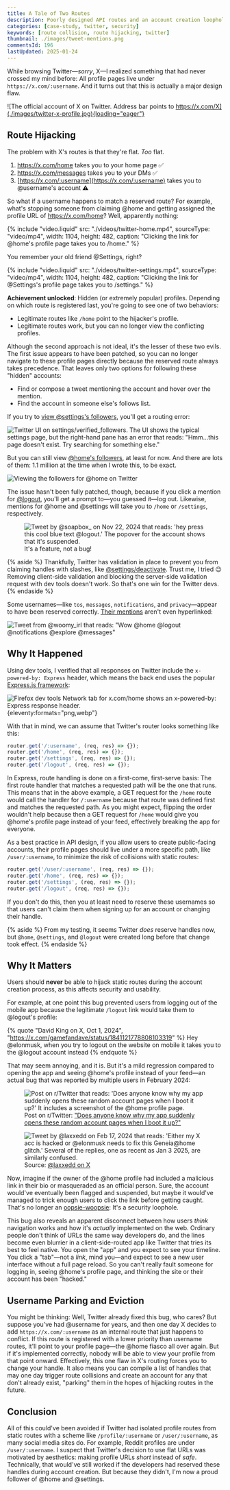 ```yaml
---
title: A Tale of Two Routes
description: Poorly designed API routes and an account creation loophole cause route collisions on Twitter.
categories: [case-study, twitter, security]
keywords: [route collision, route hijacking, twitter]
thumbnail: ./images/tweet-mentions.png
commentsId: 196
lastUpdated: 2025-01-24
---
```


While browsing Twitter—_sorry_, X—I realized something that had never crossed my mind before: All profile pages live under `https://x.com/:username`. And it turns out that this is actually a major design flaw.

![The official account of X on Twitter. Address bar points to https://x.com/X](./images/twitter-x-profile.jpg){loading="eager"}

## Route Hijacking

The problem with X's routes is that they're flat. _Too_ flat.

1. https://x.com/home takes you to your home page ✅
2. https://x.com/messages takes you to your DMs ✅
3. [https://x.com/:username](https://x.com/:username) takes you to @username's account ⚠️

So what if a username happens to match a reserved route? For example, what's stopping someone from claiming @home and getting assigned the profile URL of https://x.com/home? Well, apparently nothing:

{% include "video.liquid" src: "./videos/twitter-home.mp4", sourceType: "video/mp4", width: 1104, height: 482, caption: "Clicking the link for @home's profile page takes you to /home." %}

You remember your old friend @Settings, right?

{% include "video.liquid" src: "./videos/twitter-settings.mp4", sourceType: "video/mp4", width: 1104, height: 482, caption: "Clicking the link for @Settings's profile page takes you to /settings." %}

**Achievement unlocked**: Hidden (or extremely popular) profiles. Depending on which route is registered last, you're going to see one of two behaviors:

- Legitimate routes like `/home` point to the hijacker's profile.
- Legitimate routes work, but you can no longer view the conflicting profiles.

Although the second approach is not ideal, it's the lesser of these two evils. The first issue appears to have been patched, so you can no longer navigate to these profile pages directly because the reserved route always takes precedence. That leaves only two options for following these "hidden" accounts:

- Find or compose a tweet mentioning the account and hover over the mention.
- Find the account in someone else's follows list.

If you try to [view @settings's followers](https://x.com/settings/verified_followers), you'll get a routing error:

![Twitter UI on settings/verified_followers. The UI shows the typical settings page, but the right-hand pane has an error that reads: "Hmm...this page doesn't exist. Try searching for something else."](./images/settings-verified-followers.jpg)

But you can still view [@home's followers](https://x.com/home/verified_followers), at least for now. And there are lots of them: 1.1 million at the time when I wrote this, to be exact.

![Viewing the followers for @home on Twitter](./images/home-followers.jpg)

The issue hasn't been fully patched, though, because if you click a mention for [@logout](https://x.com/logout), you'll get a prompt to—you guessed it—log out. Likewise, mentions for @home and @settings will take you to `/home` or `/settings`, respectively.

<figure>
    <img src="./images/twitter-logout.png" alt="Tweet by @soapbox_ on Nov 22, 2024 that reads: 'hey press this cool blue text @logout.' The popover for the account shows that it's suspended." />
    <figcaption>It's a feature, not a bug!</figcaption>
</figure>

{% aside %}
Thankfully, Twitter has validation in place to prevent you from claiming handles with slashes, like [@settings/deactivate](https://x.com/settings/deactivate). Trust me, I tried 😉 Removing client-side validation and blocking the server-side validation request with dev tools doesn't work. So that's one win for the Twitter devs.
{% endaside %}

Some usernames—like `tos`, `messages`, `notifications`, and `privacy`—appear to have been reserved correctly. [Their mentions](https://x.com/woomy_irl/status/1760580092324151402) aren't even hyperlinked:

![Tweet from @woomy_irl that reads: "Wow @home @logout @notifications @explore @messages"](./images/tweet-mentions.png)

## Why It Happened

Using dev tools, I verified that all responses on Twitter include the `x-powered-by: Express` header, which means the back end uses the popular [Express.js framework](https://expressjs.com/):

![Firefox dev tools Network tab for x.com/home shows an x-powered-by: Express response header.](./images/twitter-express.png){eleventy:formats="png,webp"}

With that in mind, we can assume that Twitter's router looks something like this:

```js
router.get('/:username', (req, res) => {});
router.get('/home', (req, res) => {});
router.get('/settings', (req, res) => {});
router.get('/logout', (req, res) => {});
```

In Express, route handling is done on a first-come, first-serve basis: The first route handler that matches a requested path will be the one that runs. This means that in the above example, a GET request for the `/home` route would call the handler for `/:username` because that route was defined first and matches the requested path. As you might expect, flipping the order wouldn't help because then a GET request for `/home` would give you @home's profile page instead of your feed, effectively breaking the app for everyone.

As a best practice in API design, if you allow users to create public-facing accounts, their profile pages should live under a more specific path, like `/user/:username`, to minimize the risk of collisions with static routes:

```js
router.get('/user/:username', (req, res) => {});
router.get('/home', (req, res) => {});
router.get('/settings', (req, res) => {});
router.get('/logout', (req, res) => {});
```

If you don't do this, then you at least need to reserve these usernames so that users can't claim them when signing up for an account or changing their handle.

{% aside %}
From my testing, it seems Twitter _does_ reserve handles now, but `@home`, `@settings`, and `@logout` were created long before that change took effect.
{% endaside %}

## Why It Matters

Users should **never** be able to hijack static routes during the account creation process, as this affects security and usability.

For example, at one point this bug prevented users from logging out of the mobile app because the legitimate `/logout` link would take them to @logout's profile:

{% quote "David King on X, Oct 1, 2024", "https://x.com/gamefandave/status/1841121778808103319" %}
Hey @elonmusk, when you try to logout on the website on mobile it takes you to the @logout account instead
{% endquote %}

That may seem annoying, and it is. But it's a mild regression compared to opening the app and seeing @home's profile instead of your feed—an actual bug that was reported by multiple users in February 2024:

<figure>
    <img src="./images/twitter-home-reddit-post.jpg" alt="Post on r/Twitter that reads: 'Does anyone know why my app suddenly opens these random account pages when I boot it up?' It includes a screenshot of the @home profile page." />
    <figcaption>Post on r/Twitter: <a href="https://www.reddit.com/r/Twitter/comments/1azowtv/does_anyone_know_why_my_app_suddenly_opens_these/">"Does anyone know why my app suddenly opens these random account pages when I boot it up?"</a></figcaption>
</figure>

<figure>
    <img src="./images/twitter-hacked.jpg" alt="Tweet by @laxxedd on Feb 17, 2024 that reads: 'Either my X acc is hacked or @elonmusk needs to fix this Geneia@home glitch.' Several of the replies, one as recent as Jan 3 2025, are similarly confused." />
    <figcaption>Source: <a href="https://x.com/laxxedd/status/1758959888170934625">@laxxedd on X</a></figcaption>
</figure>

Now, imagine if the owner of the @home profile had included a malicious link in their bio or masqueraded as an official person. Sure, the account would've eventually been flagged and suspended, but maybe it would've managed to trick enough users to click the link before getting caught. That's no longer an [oopsie-woopsie](https://knowyourmeme.com/memes/oopsie-woopsie): It's a security loophole.

This bug also reveals an apparent disconnect between how users _think_ navigation works and how it's _actually_ implemented on the web. Ordinary people don't think of URLs the same way developers do, and the lines become even blurrier in a client-side-routed app like Twitter that tries its best to feel native. You open the "app" and you expect to see your timeline. You click a "tab"—not a _link_, mind you—and expect to see a new user interface without a full page reload. So you can't really fault someone for logging in, seeing @home's profile page, and thinking the site or their account has been "hacked."

## Username Parking and Eviction

You might be thinking: Well, Twitter already fixed this bug, who cares? But suppose you've had @username for years, and then one day X decides to add `https://x.com/:username` as an internal route that just happens to conflict. If this route is registered with a lower priority than username routes, it'll point to your profile page—the @home fiasco all over again. But if it's implemented correctly, nobody will be able to view your profile from that point onward. Effectively, this one flaw in X's routing forces you to change your handle. It also means you can compile a list of handles that may one day trigger route collisions and create an account for any that don't already exist, "parking" them in the hopes of hijacking routes in the future.

## Conclusion

All of this could've been avoided if Twitter had isolated profile routes from static routes with a scheme like `/profile/:username` or `/user/:username`, as many social media sites do. For example, Reddit profiles are under `/user/:username`. I suspect that Twitter's decision to use flat URLs was motivated by aesthetics: making profile URLs _short_ instead of _safe_. Technically, that would've still worked if the developers had reserved these handles during account creation. But because they didn't, I'm now a proud follower of @home and @settings.
